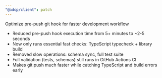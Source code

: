 ```yaml
---
"@adcp/client": patch
---
```


Optimize pre-push git hook for faster development workflow

- Reduced pre-push hook execution time from 5+ minutes to ~2-5 seconds
- Now only runs essential fast checks: TypeScript typecheck + library build
- Removed slow operations: schema sync, full test suite
- Full validation (tests, schemas) still runs in GitHub Actions CI
- Makes git push much faster while catching TypeScript and build errors early

